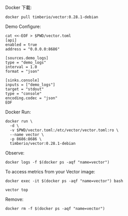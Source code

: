 
Docker 下載:
```
docker pull timberio/vector:0.28.1-debian
```


Demo Configure:
```
cat <<-EOF > $PWD/vector.toml
[api]
enabled = true
address = "0.0.0.0:8686"

[sources.demo_logs]
type = "demo_logs"
interval = 1.0
format = "json"

[sinks.console]
inputs = ["demo_logs"]
target = "stdout"
type = "console"
encoding.codec = "json"
EOF

```

Docker Run:
```
docker run \
  -d \
  -v $PWD/vector.toml:/etc/vector/vector.toml:ro \
  --name vector \
  -p 8686:8686 \
  timberio/vector:0.28.1-debian
```

Observe:
```
docker logs -f $(docker ps -aqf "name=vector")
```

To access metrics from your Vector image:
```
docker exec -it $(docker ps -aqf "name=vector") bash

vector top
```

Remove:
```
docker rm -f $(docker ps -aqf "name=vector")
```